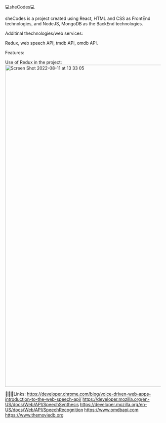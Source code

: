 💻sheCodes💻

sheCodes is a project created using React, HTML and CSS as FrontEnd technologies, and NodeJS, MongoDB as the BackEnd technologies.

Additinal thechnologies/web services: 

Redux, web speech API, tmdb API, omdb API.

Features:

Use of Redux in the project:
<img width="1038" alt="Screen Shot 2022-08-11 at 13 33 05" src="https://user-images.githubusercontent.com/77922002/184115177-e9e7bf6f-bfa2-42a5-8c77-2779f2797947.png">

👩🏻‍🎓Links:
https://developer.chrome.com/blog/voice-driven-web-apps-introduction-to-the-web-speech-api/
https://developer.mozilla.org/en-US/docs/Web/API/SpeechSynthesis
https://developer.mozilla.org/en-US/docs/Web/API/SpeechRecognition
https://www.omdbapi.com
https://www.themoviedb.org
